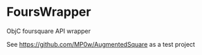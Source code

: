 FoursWrapper
============

ObjC foursquare API wrapper

See https://github.com/MP0w/AugmentedSquare as a test project
